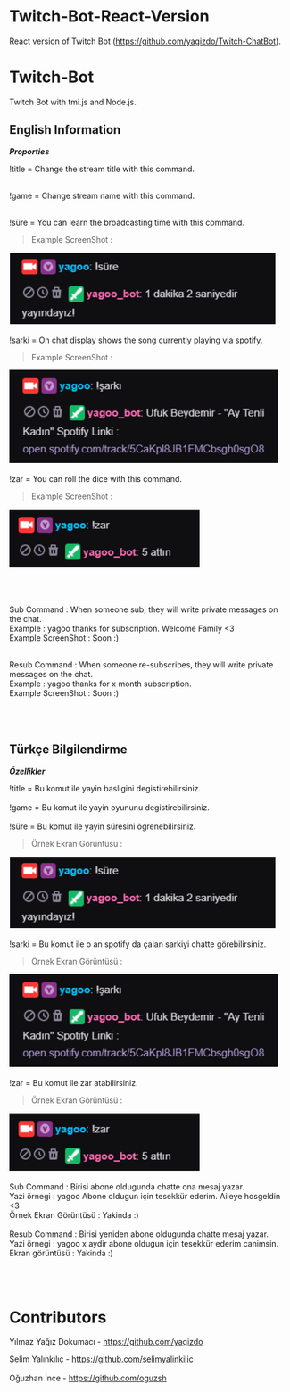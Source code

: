 # Twitch-Bot-React-Version
React version of Twitch Bot (https://github.com/yagizdo/Twitch-ChatBot).

# Twitch-Bot
Twitch Bot with tmi.js and Node.js.


English Information
--------------------

***Proporties***

!title = Change the stream title with this command.
<br/>
<br/>

!game = Change stream name with this command.
<br/>
<br/>

!süre = You can learn the broadcasting time with this command.
> Example ScreenShot : 

![süreornek](screenshots/sure.png)
<br/>
<br/>
!sarki = On chat display shows the song currently playing via spotify.
> Example ScreenShot : 

![sarkiornek](screenshots/sarki.png)
<br/>
<br/>
!zar = You can roll the dice with this command.
> Example ScreenShot : 
 
![zarornek](screenshots/zar.png)
<br/>
<br/>
<br/>
<br/>


Sub Command : When someone sub, they will write private messages on the chat.
<br/>
Example : yagoo thanks for subscription. Welcome Family <3
<br/>
Example ScreenShot : Soon :)
<br/>
<br/>

Resub Command : When someone re-subscribes, they will write private messages on the chat.
<br/>
Example : yagoo thanks for x month subscription.
<br/>
Example ScreenShot : Soon :)
<br/>
<br/>
<br/>
<br/>












Türkçe Bilgilendirme
---------------------

***Özellikler***

!title = Bu komut ile yayin basligini degistirebilirsiniz.
<br/>
<br/>
!game = Bu komut ile yayin oyununu degistirebilirsiniz.
<br/>
<br/>
!süre = Bu komut ile yayin süresini ögrenebilirsiniz. 
> Örnek Ekran Görüntüsü : 

![süreornek](screenshots/sure.png)
<br/>
<br/>
!sarki = Bu komut ile o an spotify da çalan sarkiyi chatte görebilirsiniz.
> Örnek Ekran Görüntüsü : 

![sarkiornek](screenshots/sarki.png)
<br/>
<br/>
!zar = Bu komut ile zar atabilirsiniz.
> Örnek Ekran Görüntüsü : 

![zarornek](screenshots/zar.png)
<br/>
<br/>
Sub Command : Birisi abone oldugunda chatte ona mesaj yazar.
<br/>
Yazi örnegi : yagoo Abone oldugun için tesekkür ederim. Aileye hosgeldin <3
<br/>
Örnek Ekran Görüntüsü : Yakinda :)
<br/>
<br/>
Resub Command : Birisi yeniden abone oldugunda chatte mesaj yazar. 
<br/>
Yazi örnegi : yagoo x aydir abone oldugun için tesekkür ederim canimsin.
<br/>
Ekran görüntüsü : Yakinda :)
<br/>
<br/>
<br/>
<br/>
# Contributors
Yılmaz Yağız Dokumacı - https://github.com/yagizdo
</br>

Selim Yalınkılıç - https://github.com/selimyalinkilic  
</br>
Oğuzhan İnce - https://github.com/oguzsh
